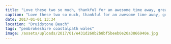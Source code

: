 ```yaml
---
title: "Love these two so much, thankful for an awesome time away, great way to end 2016"
caption: "Love these two so much, thankful for an awesome time away, great way to end 2016"
date: 2017-01-01 13:34
location: "Druidstone Beach"
tags: "pembrokeshire coastalpath wales"
image: /assets/uploads/2017/01/e431d260b2b8bf5beeb0e20a3866940e.jpg
---
```

